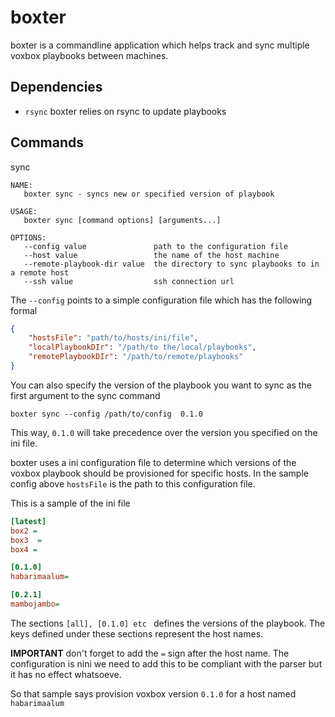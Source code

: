 # boxter

boxter is a commandline application which helps track and sync multiple voxbox playbooks between machines.

## Dependencies

- `rsync` boxter relies on rsync to update playbooks

## Commands

sync

```
NAME:
   boxter sync - syncs new or specified version of playbook

USAGE:
   boxter sync [command options] [arguments...]

OPTIONS:
   --config value               path to the configuration file
   --host value                 the name of the host machine
   --remote-playbook-dir value  the directory to sync playbooks to in a remote host
   --ssh value                  ssh connection url
```

The `--config` points to a simple configuration file which has the following formal

```json
{
	"hostsFile": "path/to/hosts/ini/file",
	"localPlaybookDIr": "/path/to the/local/playbooks",
	"remotePlaybookDIr": "/path/to/remote/playbooks"
}
```

You can also specify the version of the playbook you want to sync as the first argument to the sync command

```
boxter sync --config /path/to/config  0.1.0
```

This way, `0.1.0` will take precedence over  the version you specified on the ini file.

boxter uses a ini configuration file to determine which versions of the voxbox playbook should be provisioned for specific hosts.
In the sample config above `hostsFile` is the path to this configuration file.

This is a sample of the ini file

```ini
[latest]
box2 =
box3  =
box4 =

[0.1.0]
habarimaalum=

[0.2.1]
mambojambo=
```

The sections `[all], [0.1.0] etc ` defines the versions of the playbook. The keys defined under these sections represent the host names.

__IMPORTANT__ don't forget to add the `=` sign after the host name. The configuration is nini we need to add this to be compliant with the parser but it has no effect whatsoeve.

So that sample says provision voxbox version `0.1.0` for a host named `habarimaalum`
